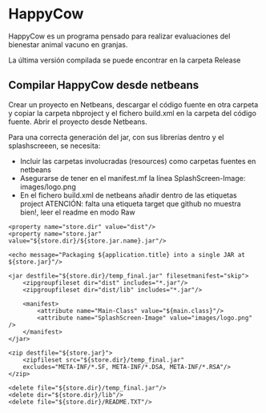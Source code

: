 HappyCow
=================================
HappyCow es un programa pensado para realizar evaluaciones del bienestar animal vacuno en granjas.

La última versión compilada se puede encontrar en la carpeta Release

Compilar HappyCow desde netbeans
------------------------------------
Crear un proyecto en Netbeans, descargar el código fuente en otra carpeta y copiar la carpeta nbproject y el fichero build.xml en la carpeta del código fuente. Abrir el proyecto desde Netbeans.

Para una correcta generación del jar, con sus librerías dentro y el splashscreeen, se necesita:
+ Incluir las carpetas involucradas (resources) como carpetas fuentes en netbeans
+ Asegurarse de tener en el manifest.mf la línea 
SplashScreen-Image: images/logo.png
+ En el fichero build.xml de netbeans añadir dentro de las etiquetas project
ATENCIÓN: falta una etiqueta target que github no muestra bien!, leer el readme en modo Raw
<target name="-post-jar">
    <property name="store.jar.name" value="HappyCow"/>
 
    <property name="store.dir" value="dist"/>
    <property name="store.jar" value="${store.dir}/${store.jar.name}.jar"/>
 
    <echo message="Packaging ${application.title} into a single JAR at ${store.jar}"/>
 
    <jar destfile="${store.dir}/temp_final.jar" filesetmanifest="skip">
        <zipgroupfileset dir="dist" includes="*.jar"/>
        <zipgroupfileset dir="dist/lib" includes="*.jar"/>
 
        <manifest>
            <attribute name="Main-Class" value="${main.class}"/>
            <attribute name="SplashScreen-Image" value="images/logo.png" />
        </manifest>
    </jar>
 
    <zip destfile="${store.jar}">
        <zipfileset src="${store.dir}/temp_final.jar"
        excludes="META-INF/*.SF, META-INF/*.DSA, META-INF/*.RSA"/>
    </zip>
 
    <delete file="${store.dir}/temp_final.jar"/>
    <delete dir="${store.dir}/lib"/>
    <delete file="${store.dir}/README.TXT"/>

</target>

